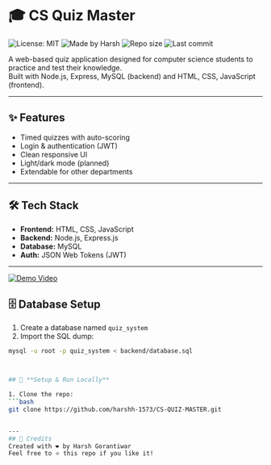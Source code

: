 # 🎓 CS Quiz Master
![License: MIT](https://img.shields.io/badge/License-MIT-green.svg)
![Made by Harsh](https://img.shields.io/badge/Made%20by-Harsh%20Gorantiwar-blue.svg)
![Repo size](https://img.shields.io/github/repo-size/harshh-1573/CS-QUIZ-MASTER)
![Last commit](https://img.shields.io/github/last-commit/harshh-1573/CS-QUIZ-MASTER)


A web-based quiz application designed for computer science students to practice and test their knowledge.  
Built with Node.js, Express, MySQL (backend) and HTML, CSS, JavaScript (frontend).

---

## ✨ **Features**
- Timed quizzes with auto-scoring
- Login & authentication (JWT)
- Clean responsive UI
- Light/dark mode (planned)
- Extendable for other departments

---

## 🛠 **Tech Stack**
- **Frontend:** HTML, CSS, JavaScript
- **Backend:** Node.js, Express.js
- **Database:** MySQL
- **Auth:** JSON Web Tokens (JWT)

---

[![Demo Video](https://img.shields.io/badge/▶️-Watch%20Demo-blue)](demo/demo.mp4)


## 🗄 Database Setup
1. Create a database named `quiz_system`
2. Import the SQL dump:
```bash
mysql -u root -p quiz_system < backend/database.sql



## 🚀 **Setup & Run Locally**

1. Clone the repo:
```bash
git clone https://github.com/harshh-1573/CS-QUIZ-MASTER.git


---
## 🙏 Credits
Created with ❤️ by Harsh Gorantiwar  
Feel free to ⭐ this repo if you like it!

